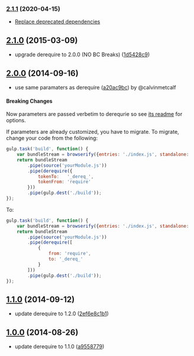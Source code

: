 ### [2.1.1](http://github.com/twada/gulp-derequire/releases/tag/v2.1.1) (2020-04-15)

 * [Replace deprecated dependencies](https://github.com/twada/gulp-derequire/pull/4)


## [2.1.0](https://github.com/twada/gulp-derequire/releases/tag/v2.1.0) (2015-03-09)

  * upgrade derequire to 2.0.0 (NO BC Breaks) ([1d5428c9](https://github.com/twada/gulp-derequire/commit/1d5428c95ed19b22bdbdaf713c2622c99700cae2))


## [2.0.0](https://github.com/twada/gulp-derequire/releases/tag/v2.0.0) (2014-09-16)

  * use same paramaters as derequire ([a20ac9bc](https://github.com/twada/gulp-derequire/commit/a20ac9bc9e3e6a02cb366f19b06a543d0a0c5d30)) by @calvinmetcalf


#### Breaking Changes

Now parameters are passed verbetim to derequrie so see [its readme](https://github.com/calvinmetcalf/derequire) for options.

If parameters are already customized, you have to migrate. To migrate, change your code from the following:

```javascript
gulp.task('build', function() {
    var bundleStream = browserify({entries: './index.js', standalone: 'yourModule'}).bundle();
    return bundleStream
        .pipe(source('yourModule.js'))
        .pipe(derequire({
            tokenTo:   '_dereq_',
            tokenFrom: 'require'
        }))
        .pipe(gulp.dest('./build'));
});
```

To:

```javascript
gulp.task('build', function() {
    var bundleStream = browserify({entries: './index.js', standalone: 'yourModule'}).bundle();
    return bundleStream
        .pipe(source('yourModule.js'))
        .pipe(derequire([
            {
                from: 'require',
                to: '_dereq_'
            }
        ]))
        .pipe(gulp.dest('./build'));
});
```


## [1.1.0](https://github.com/twada/gulp-derequire/releases/tag/v1.1.0) (2014-09-12)

  * update derequire to 1.2.0 ([2ef6e8c1b1](https://github.com/twada/gulp-derequire/commit/2ef6e8c1b1))


## [1.0.0](https://github.com/twada/gulp-derequire/releases/tag/v1.0.0) (2014-08-26)

  * update derequire to 1.1.0 ([a9558779](https://github.com/twada/gulp-derequire/commit/a95587790c2015e4147031ba0517301efb2a0b4e))
